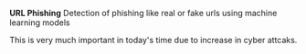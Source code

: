 **URL Phishing**
Detection of phishing like real or fake urls using machine learning models


This is very much important in today's time due to increase in cyber attcaks.

